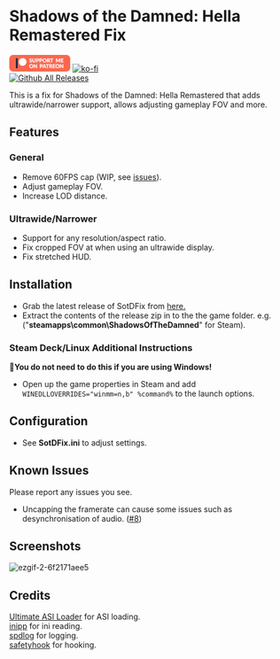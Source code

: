 # Shadows of the Damned: Hella Remastered Fix
[![Patreon-Button](https://raw.githubusercontent.com/Lyall/SotDFix/refs/heads/master/.github/Patreon-Button.png)](https://www.patreon.com/Wintermance) [![ko-fi](https://ko-fi.com/img/githubbutton_sm.svg)](https://ko-fi.com/W7W01UAI9)<br />
[![Github All Releases](https://img.shields.io/github/downloads/Lyall/SotDFix/total.svg)](https://github.com/Lyall/SotDFix/releases)

This is a fix for Shadows of the Damned: Hella Remastered that adds ultrawide/narrower support, allows adjusting gameplay FOV and more.

## Features
### General
- Remove 60FPS cap (WIP, see [issues](#Known-Issues)).
- Adjust gameplay FOV.
- Increase LOD distance.
 
### Ultrawide/Narrower
- Support for any resolution/aspect ratio.
- Fix cropped FOV at when using an ultrawide display.
- Fix stretched HUD.

## Installation
- Grab the latest release of SotDFix from [here.](https://github.com/Lyall/SotDFix/releases)
- Extract the contents of the release zip in to the the game folder. e.g. ("**steamapps\common\ShadowsOfTheDamned**" for Steam).

### Steam Deck/Linux Additional Instructions
🚩**You do not need to do this if you are using Windows!**
- Open up the game properties in Steam and add `WINEDLLOVERRIDES="winmm=n,b" %command%` to the launch options.

## Configuration
- See **SotDFix.ini** to adjust settings.

## Known Issues
Please report any issues you see.

- Uncapping the framerate can cause some issues such as desynchronisation of audio. ([#8](https://github.com/Lyall/SotDFix/issues/8))

## Screenshots
![ezgif-2-6f2171aee5](https://github.com/user-attachments/assets/1c07e4f5-e3b1-4feb-b4ba-346b959b5e6a)

## Credits
[Ultimate ASI Loader](https://github.com/ThirteenAG/Ultimate-ASI-Loader) for ASI loading. <br />
[inipp](https://github.com/mcmtroffaes/inipp) for ini reading. <br />
[spdlog](https://github.com/gabime/spdlog) for logging. <br />
[safetyhook](https://github.com/cursey/safetyhook) for hooking.
